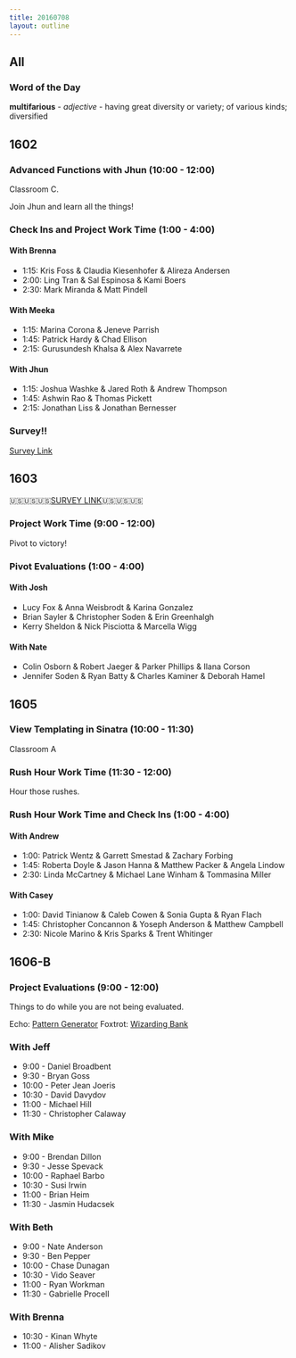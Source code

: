 ```yaml
---
title: 20160708
layout: outline
---
```


## All

### Word of the Day

**multifarious** - _adjective_ - having great diversity or variety; of various
kinds; diversified


## 1602

### Advanced Functions with Jhun (10:00 - 12:00)

Classroom C.

Join Jhun and learn all the things!

### Check Ins and Project Work Time (1:00 - 4:00)

#### With Brenna

- 1:15: Kris Foss & Claudia Kiesenhofer & Alireza Andersen
- 2:00: Ling Tran & Sal Espinosa & Kami Boers
- 2:30: Mark Miranda & Matt Pindell

#### With Meeka

- 1:15: Marina Corona & Jeneve Parrish
- 1:45: Patrick Hardy & Chad Ellison
- 2:15: Gurusundesh Khalsa & Alex Navarrete

#### With Jhun

- 1:15: Joshua Washke & Jared Roth & Andrew Thompson
- 1:45: Ashwin Rao & Thomas Pickett
- 2:15: Jonathan Liss & Jonathan Bernesser

### Survey!!

[Survey Link](http://goo.gl/forms/ApHCIplWM3V0Knd03)

## 1603

🇺🇸🇺🇸🇺🇸[SURVEY LINK](http://goo.gl/forms/E3UISNXGaxiccPCI2)🇺🇸🇺🇸🇺🇸

### Project Work Time (9:00 - 12:00)

Pivot to victory!

### Pivot Evaluations (1:00 - 4:00)

#### With Josh

- Lucy Fox & Anna Weisbrodt & Karina Gonzalez
- Brian Sayler & Christopher Soden & Erin Greenhalgh
- Kerry Sheldon & Nick Pisciotta & Marcella Wigg

#### With Nate

- Colin Osborn & Robert Jaeger & Parker Phillips & Ilana Corson
- Jennifer Soden & Ryan Batty & Charles Kaminer & Deborah Hamel


## 1605

### View Templating in Sinatra (10:00 - 11:30)

Classroom A

### Rush Hour Work Time (11:30 - 12:00)

Hour those rushes.

### Rush Hour Work Time and Check Ins (1:00 - 4:00)

#### With Andrew

* 1:00: Patrick Wentz & Garrett Smestad & Zachary Forbing
* 1:45: Roberta Doyle & Jason Hanna & Matthew Packer & Angela Lindow
* 2:30: Linda McCartney & Michael Lane Winham & Tommasina Miller


#### With Casey

* 1:00: David Tinianow & Caleb Cowen & Sonia Gupta & Ryan Flach
* 1:45: Christopher Concannon & Yoseph Anderson & Matthew Campbell
* 2:30: Nicole Marino & Kris Sparks & Trent Whitinger


## 1606-B

### Project Evaluations (9:00 - 12:00)

Things to do while you are not being evaluated.

Echo: [Pattern Generator](https://github.com/turingschool/challenges/blob/master/pattern_generator.markdown)
Foxtrot: [Wizarding Bank](https://github.com/turingschool/challenges/blob/master/wizarding_bank.markdown)

### With Jeff
* 9:00 - Daniel Broadbent
* 9:30 - Bryan Goss
* 10:00 - Peter Jean Joeris
* 10:30 - David Davydov
* 11:00 - Michael Hill
* 11:30 - Christopher Calaway

### With Mike
* 9:00 - Brendan Dillon
* 9:30 - Jesse Spevack
* 10:00 - Raphael Barbo
* 10:30 - Susi Irwin
* 11:00 - Brian Heim
* 11:30 - Jasmin Hudacsek

### With Beth
* 9:00 - Nate Anderson
* 9:30 - Ben Pepper
* 10:00 - Chase Dunagan
* 10:30 - Vido Seaver
* 11:00 - Ryan Workman
* 11:30 - Gabrielle Procell

### With Brenna
* 10:30 - Kinan Whyte
* 11:00 - Alisher Sadikov
